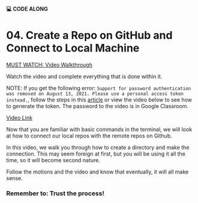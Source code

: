 #### 💻 CODE ALONG
# 04. Create a Repo on GitHub and Connect to Local Machine

[MUST WATCH: Video Walkthrough](https://youtu.be/u4sOnfXo6lQ?si=Ox-hj1Y0EztbsQS6)

Watch the video and complete everything that is done within it.

NOTE: If you get the following error: `Support for password authentication was removed on August 13, 2021. Please use a personal access token instead.`, follow the steps in this [article](https://dev.to/raystatic/support-for-password-authentication-was-removed-on-august-13-2021-please-use-a-personal-access-token-instead-2p99) or view the video below to see how to generate the token. The password to the video is in Google Classroom.

[Video Link](https://youtu.be/u1Uwj9VqqxY)

Now that you are familiar with basic commands in the terminal, we will look at how to connect our local repos with the remote repos on Github.

In this video, we walk you through how to create a directory and make the connection. This may seem foreign at first, but you will be using it all the time, so it will become second nature.

Follow the motions and the video and know that eventually, it will all make sense.

### Remember to: Trust the process!

